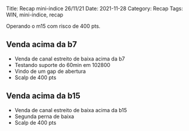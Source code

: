 Title: Recap mini-índice 26/11/21
Date: 2021-11-28
Category: Recap
Tags: WIN, mini-índice, recap

Operando o m15 com risco de 400 pts.  



## Venda acima da b7
* Venda de canal estreito de baixa acima da b7
* Testando suporte do 60min em 102800
* Vindo de um gap de abertura 
* Scalp de 400 pts

## Venda acima da b15
* Venda de canal estreito de baixa acima da b15
* Segunda perna de baixa
* Scalp de 400 pts
